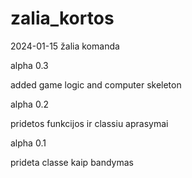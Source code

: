 # zalia_kortos
2024-01-15 žalia komanda

alpha 0.3

added game logic and computer skeleton

alpha 0.2

pridetos funkcijos ir classiu aprasymai

alpha 0.1

prideta classe kaip bandymas
